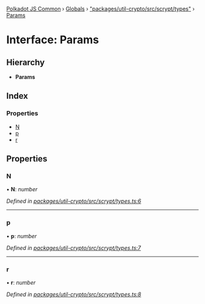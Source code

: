 [Polkadot JS Common](../README.md) › [Globals](../globals.md) › ["packages/util-crypto/src/scrypt/types"](../modules/_packages_util_crypto_src_scrypt_types_.md) › [Params](_packages_util_crypto_src_scrypt_types_.params.md)

# Interface: Params

## Hierarchy

* **Params**

## Index

### Properties

* [N](_packages_util_crypto_src_scrypt_types_.params.md#n)
* [p](_packages_util_crypto_src_scrypt_types_.params.md#p)
* [r](_packages_util_crypto_src_scrypt_types_.params.md#r)

## Properties

###  N

• **N**: *number*

*Defined in [packages/util-crypto/src/scrypt/types.ts:6](https://github.com/polkadot-js/common/blob/9d145e72/packages/util-crypto/src/scrypt/types.ts#L6)*

___

###  p

• **p**: *number*

*Defined in [packages/util-crypto/src/scrypt/types.ts:7](https://github.com/polkadot-js/common/blob/9d145e72/packages/util-crypto/src/scrypt/types.ts#L7)*

___

###  r

• **r**: *number*

*Defined in [packages/util-crypto/src/scrypt/types.ts:8](https://github.com/polkadot-js/common/blob/9d145e72/packages/util-crypto/src/scrypt/types.ts#L8)*
